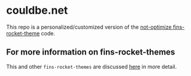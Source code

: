 # couldbe.net

This repo is a personalized/customized version of the [not-optimize fins-rocket-theme](https://github.com/petecarapetyan/fins-rocket-themes/blob/main/not-optimize/src/docs/) code.

## For more information on fins-rocket-themes

This and other `fins-rocket-themes` are discussed [here](https://webappwriter.com/rocket-themes/) in more detail.
